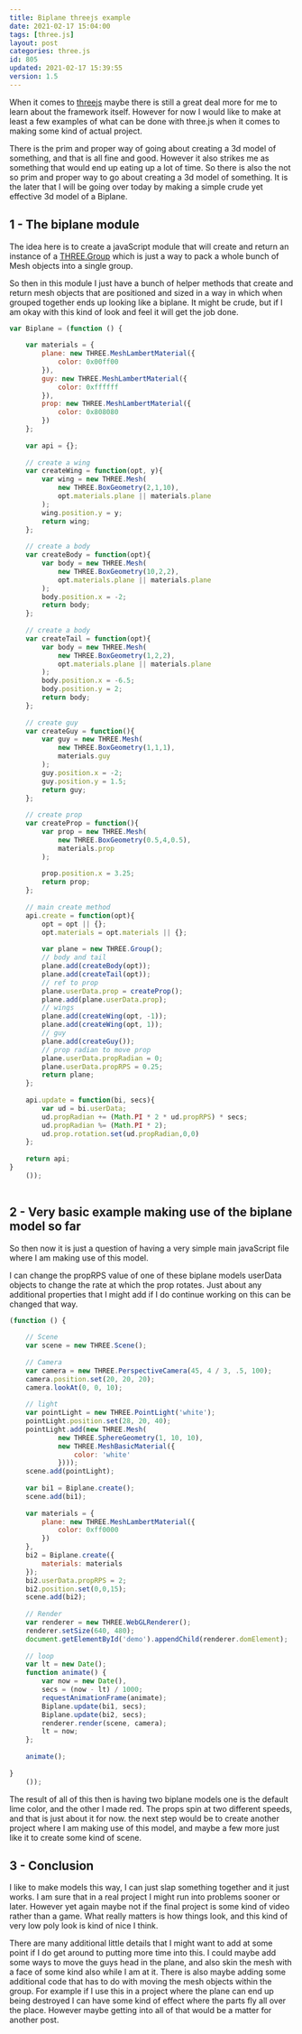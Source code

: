 ```yaml
---
title: Biplane threejs example
date: 2021-02-17 15:04:00
tags: [three.js]
layout: post
categories: three.js
id: 805
updated: 2021-02-17 15:39:55
version: 1.5
---
```


When it comes to [threejs](https://threejs.org/) maybe there is still a great deal more for me to learn about the framework itself. However for now I would like to make at least a few examples of what can be done with three.js when it comes to making some kind of actual project.

There is the prim and proper way of going about creating a 3d model of something, and that is all fine and good. However it also strikes me as something that would end up eating up a lot of time. So there is also the not so prim and proper way to go about creating a 3d model of something. It is the later that I will be going over today by making a simple crude yet effective 3d model of a Biplane.

<!-- more -->


## 1 - The biplane module

The idea here is to create a javaScript module that will create and return an instance of a [THREE.Group](/2018/05/16/threejs-grouping-mesh-objects/) which is just a way to pack a whole bunch of Mesh objects into a single group.

So then in this module I just have a bunch of helper methods that create and return mesh objects that are positioned and sized in a way in which when grouped together ends up looking like a biplane. It might be crude, but if I am okay with this kind of look and feel it will get the job done.

```js
var Biplane = (function () {
 
    var materials = {
        plane: new THREE.MeshLambertMaterial({
            color: 0x00ff00
        }),
        guy: new THREE.MeshLambertMaterial({
            color: 0xffffff
        }),
        prop: new THREE.MeshLambertMaterial({
            color: 0x808080
        })
    };
 
    var api = {};
 
    // create a wing
    var createWing = function(opt, y){
        var wing = new THREE.Mesh(
            new THREE.BoxGeometry(2,1,10),
            opt.materials.plane || materials.plane
        );
        wing.position.y = y;
        return wing;
    };
 
    // create a body
    var createBody = function(opt){
        var body = new THREE.Mesh(
            new THREE.BoxGeometry(10,2,2),
            opt.materials.plane || materials.plane
        );
        body.position.x = -2;
        return body;
    };
 
    // create a body
    var createTail = function(opt){
        var body = new THREE.Mesh(
            new THREE.BoxGeometry(1,2,2),
            opt.materials.plane || materials.plane
        );
        body.position.x = -6.5;
        body.position.y = 2;
        return body;
    };
 
    // create guy
    var createGuy = function(){
        var guy = new THREE.Mesh(
            new THREE.BoxGeometry(1,1,1),
            materials.guy
        );
        guy.position.x = -2;
        guy.position.y = 1.5;
        return guy;
    };
 
    // create prop
    var createProp = function(){
        var prop = new THREE.Mesh(
            new THREE.BoxGeometry(0.5,4,0.5),
            materials.prop
        );
        
        prop.position.x = 3.25;
        return prop;
    };
 
    // main create method
    api.create = function(opt){
        opt = opt || {};
        opt.materials = opt.materials || {};
 
        var plane = new THREE.Group();
        // body and tail
        plane.add(createBody(opt));
        plane.add(createTail(opt));
        // ref to prop
        plane.userData.prop = createProp();
        plane.add(plane.userData.prop);
        // wings
        plane.add(createWing(opt, -1));
        plane.add(createWing(opt, 1));
        // guy
        plane.add(createGuy());
        // prop radian to move prop
        plane.userData.propRadian = 0;
        plane.userData.propRPS = 0.25;
        return plane;
    };
 
    api.update = function(bi, secs){
        var ud = bi.userData;
        ud.propRadian += (Math.PI * 2 * ud.propRPS) * secs;
        ud.propRadian %= (Math.PI * 2);
        ud.prop.rotation.set(ud.propRadian,0,0)
    };
 
    return api;
}
    ());
 
```

## 2 - Very basic example making use of the biplane model so far

So then now it is just a question of having a very simple main javaScript file where I am making use of this model.

I can change the propRPS value of one of these biplane models userData objects to change the rate at which the prop rotates. Just about any additional properties that I might add if I do continue working on this can be changed that way.

```js
(function () {
 
    // Scene
    var scene = new THREE.Scene();
 
    // Camera
    var camera = new THREE.PerspectiveCamera(45, 4 / 3, .5, 100);
    camera.position.set(20, 20, 20);
    camera.lookAt(0, 0, 10);
 
    // light
    var pointLight = new THREE.PointLight('white');
    pointLight.position.set(28, 20, 40);
    pointLight.add(new THREE.Mesh(
            new THREE.SphereGeometry(1, 10, 10),
            new THREE.MeshBasicMaterial({
                color: 'white'
            })));
    scene.add(pointLight);
 
    var bi1 = Biplane.create();
    scene.add(bi1);
 
    var materials = {
        plane: new THREE.MeshLambertMaterial({
            color: 0xff0000
        })
    },
    bi2 = Biplane.create({
        materials: materials
    });
    bi2.userData.propRPS = 2;
    bi2.position.set(0,0,15);
    scene.add(bi2);
 
    // Render
    var renderer = new THREE.WebGLRenderer();
    renderer.setSize(640, 480);
    document.getElementById('demo').appendChild(renderer.domElement);
 
    // loop
    var lt = new Date();
    function animate() {
        var now = new Date(),
        secs = (now - lt) / 1000;
        requestAnimationFrame(animate);
        Biplane.update(bi1, secs);
        Biplane.update(bi2, secs);
        renderer.render(scene, camera);
        lt = now;
    };
 
    animate();
 
}
    ());
```

The result of all of this then is having two biplane models one is the default lime color, and the other I made red. The props spin at two different speeds, and that is just about it for now. the next step would be to create another project where I am making use of this model, and maybe a few more just like it to create some kind of scene.

## 3 - Conclusion

I like to make models this way, I can just slap something together and it just works. I am sure that in a real project I might run into problems sooner or later. However yet again maybe not if the final project is some kind of video rather than a game. What really matters is how things look, and this kind of very low poly look is kind of nice I think.

There are many additional little details that I might want to add at some point if I do get around to putting more time into this. I could maybe add some ways to move the guys head in the plane, and also skin the mesh with a face of some kind also while I am at it. There is also maybe adding some additional code that has to do with moving the mesh objects within the group. For example if I use this in a project where the plane can end up being destroyed I can have some kind of effect where the parts fly all over the place. However maybe getting into all of that would be a matter for another post.
